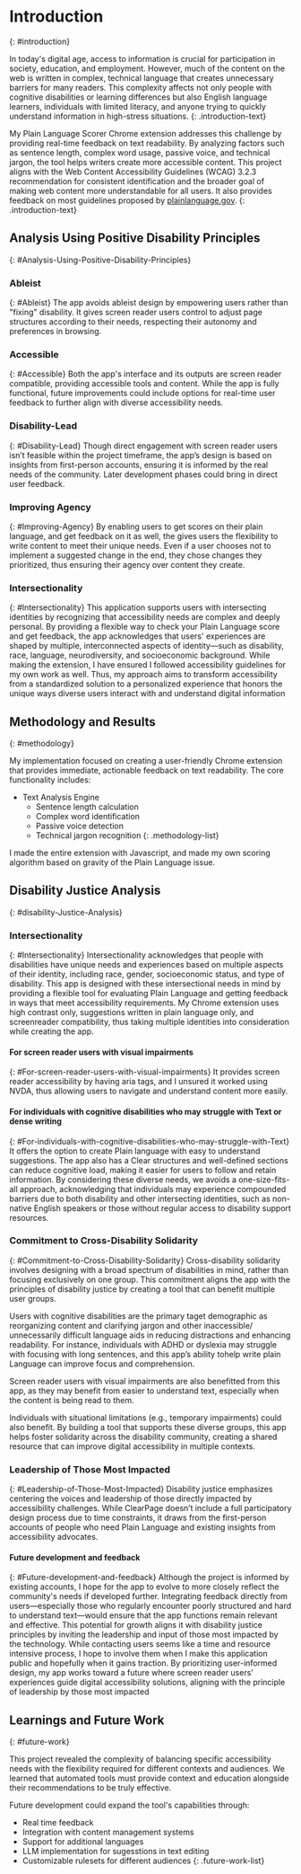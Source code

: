 
# Introduction
{: #introduction}

In today's digital age, access to information is crucial for participation in society, education, and employment. However, much of the content on the web is written in complex, technical language that creates unnecessary barriers for many readers. This complexity affects not only people with cognitive disabilities or learning differences but also English language learners, individuals with limited literacy, and anyone trying to quickly understand information in high-stress situations.
{: .introduction-text}

My Plain Language Scorer Chrome extension addresses this challenge by providing real-time feedback on text readability. By analyzing factors such as sentence length, complex word usage, passive voice, and technical jargon, the tool helps writers create more accessible content. This project aligns with the Web Content Accessibility Guidelines (WCAG) 3.2.3 recommendation for consistent identification and the broader goal of making web content more understandable for all users. It also provides feedback on most guidelines proposed by [plainlanguage.gov](https://www.plainlanguage.gov/).
{: .introduction-text}

## Analysis Using Positive Disability Principles
{: #Analysis-Using-Positive-Disability-Principles}

### Ableist
{: #Ableist}
The app avoids ableist design by empowering users rather than "fixing"
disability. It gives screen reader users control to adjust page structures according to
their needs, respecting their autonomy and preferences in browsing.

### Accessible
{: #Accessible}
Both the app's interface and its outputs are screen reader compatible,
providing accessible tools and content. While the app is fully functional, future
improvements could include options for real-time user feedback to further align with
diverse accessibility needs.

### Disability-Lead 
{: #Disability-Lead}
Though direct engagement with screen reader users isn’t feasible
within the project timeframe, the app’s design is based on insights from first-person
accounts, ensuring it is informed by the real needs of the community. Later
development phases could bring in direct user feedback.

### Improving Agency
{: #Improving-Agency}
By enabling users to get scores on their plain language, and get feedback on it as well, the gives users the flexibility to write content to meet their unique
needs. Even if a user chooses not to implement a suggested change in the end, they chose changes they prioritized, thus ensuring their agency over content they create.

### Intersectionality
{: #Intersectionality}
This application supports users with intersecting identities by
recognizing that accessibility needs are complex and deeply personal. By providing a
flexible way to check your Plain Language score and get feedback, the app acknowledges that users'
experiences are shaped by multiple, interconnected aspects of identity—such as
disability, race, language, neurodiversity, and socioeconomic background. While making the extension, I have ensured I followed accessibility guidelines for my own work as well. Thus, my approach  aims to transform
accessibility from a standardized solution to a personalized experience that honors the
unique ways diverse users interact with and understand digital information


## Methodology and Results
{: #methodology}

My implementation focused on creating a user-friendly Chrome extension that provides immediate, actionable feedback on text readability. The core functionality includes:

* Text Analysis Engine
  * Sentence length calculation
  * Complex word identification
  * Passive voice detection
  * Technical jargon recognition
{: .methodology-list}

I made the entire extension with Javascript, and made my own scoring algorithm based on gravity of the Plain Language issue. 



## Disability Justice Analysis
{: #disability-Justice-Analysis}

### Intersectionality
{: #Intersectionality}
Intersectionality acknowledges that people with disabilities have unique needs and
experiences based on multiple aspects of their identity, including race, gender,
socioeconomic status, and type of disability. This app is designed with these
intersectional needs in mind by providing a flexible tool for evaluating Plain Language and getting feedback in
ways that meet accessibility requirements. My Chrome extension uses high contrast only, suggestions written in plain language only, and screenreader compatibility, thus taking multiple identities into consideration
while creating the app.

#### For screen reader users with visual impairments
{: #For-screen-reader-users-with-visual-impairments}
It provides screen reader accessibility by having aria tags, and I unsured it worked using NVDA, thus allowing users
to navigate and understand content more easily.

#### For individuals with cognitive disabilities who may struggle with Text or dense writing
{: #For-individuals-with-cognitive-disabilities-who-may-struggle-with-Text}
It offers the option to create Plain language with easy to understand suggestions. The app also has a Clear structures and well-defined sections can reduce
cognitive load, making it easier for users to follow and retain information.
By considering these diverse needs, we avoids a one-size-fits-all approach,
acknowledging that individuals may experience compounded barriers due to both
disability and other intersecting identities, such as non-native English speakers or those
without regular access to disability support resources.

### Commitment to Cross-Disability Solidarity
{: #Commitment-to-Cross-Disability-Solidarity}
Cross-disability solidarity involves designing with a broad spectrum of disabilities in
mind, rather than focusing exclusively on one group. This commitment aligns the app
with the principles of disability justice by creating a tool that can benefit multiple user
groups.

Users with cognitive disabilities  are the primary taget demographic as 
reorganizing content and clarifying jargon and other inaccessible/ unnecessarily difficult language aids in reducing distractions and
enhancing readability. For instance, individuals with ADHD or dyslexia may struggle
with focusing with long sentences, and this app’s ability tohelp write plain Language can
improve focus and comprehension.

Screen reader users with visual impairments are also benefitted from this app,
as they may benefit from easier to understand text, especially when the content is being read to them. 

Individuals with situational limitations (e.g., temporary impairments) could also benefit. 
By building a tool that supports these diverse groups, this app helps foster solidarity
across the disability community, creating a shared resource that can improve digital
accessibility in multiple contexts.

### Leadership of Those Most Impacted
{: #Leadership-of-Those-Most-Impacted}
Disability justice emphasizes centering the voices and leadership of those directly
impacted by accessibility challenges. While ClearPage doesn’t include a full
participatory design process due to time constraints, it draws from the first-person
accounts of people who need Plain Language and existing insights from accessibility advocates.


#### Future development and feedback
{: #Future-development-and-feedback}
Although the project is informed by existing
accounts, I hope for the app to evolve to more closely reflect the community's needs if
developed further. Integrating feedback directly from users—especially
those who regularly encounter poorly structured and hard to understand text—would ensure that the app
functions remain relevant and effective. This potential for growth aligns it with disability
justice principles by inviting the leadership and input of those most impacted by the
technology. While contacting users seems like a time and resource intensive process, I
hope to involve them when I make this application public and hopefully when it gains
traction.
By prioritizing user-informed design, my app works toward a future where screen reader
users’ experiences guide digital accessibility solutions, aligning with the principle of
leadership by those most impacted

## Learnings and Future Work
{: #future-work}

This project revealed the complexity of balancing specific accessibility needs with the flexibility required for different contexts and audiences. We learned that automated tools must provide context and education alongside their recommendations to be truly effective.

Future development could expand the tool's capabilities through:

* Real time feedback
* Integration with content management systems
* Support for additional languages
* LLM implementation for sugesstions in text editing
* Customizable rulesets for different audiences
{: .future-work-list}
